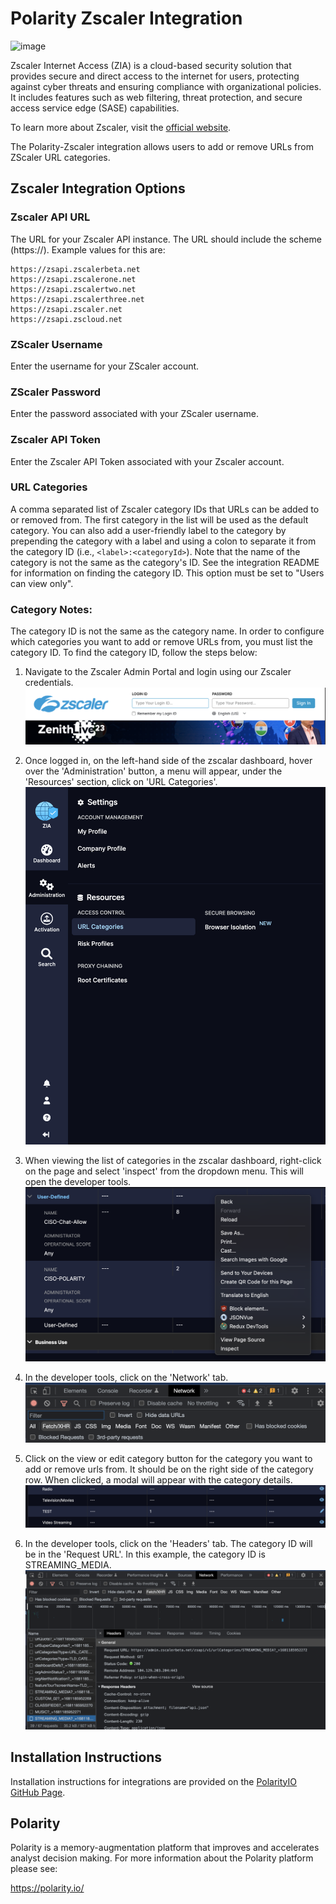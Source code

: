 # Polarity Zscaler Integration

![image](https://img.shields.io/badge/status-beta-green.svg)

Zscaler Internet Access (ZIA) is a cloud-based security solution that provides secure and direct access to the internet for users,
protecting against cyber threats and ensuring compliance with organizational policies. It includes features such as web filtering, threat protection, and secure access service edge (SASE) capabilities.

To learn more about Zscaler, visit the [official website](https://www.zscaler.com/).

The Polarity-Zscaler integration allows users to add or remove URLs from ZScaler URL categories.

## Zscaler Integration Options

### Zscaler API URL

The URL for your Zscaler API instance. The URL should include the scheme (https://). Example values for this are:

```
https://zsapi.zscalerbeta.net
https://zsapi.zscalerone.net
https://zsapi.zscalertwo.net
https://zsapi.zscalerthree.net
https://zsapi.zscaler.net
https://zsapi.zscloud.net
```

### ZScaler Username

Enter the username for your ZScaler account.

### ZScaler Password

Enter the password associated with your ZScaler username.

### Zscaler API Token

Enter the Zscaler API Token associated with your Zscaler account.

### URL Categories

A comma separated list of Zscaler category IDs that URLs can be added to or removed from. The first category in the list will be used as the default category. You can also add a user-friendly label to the category by prepending the category with a label and using a colon to separate it from the category ID (i.e., `<label>:<categoryId>`). Note that the name of the category is not the same as the category's ID. See the integration README for information on finding the category ID. This option must be set to "Users can view only".

### Category Notes:

The category ID is not the same as the category name. In order to configure which categories you want to add or remove URLs from, you must list the category ID. To find the category ID, follow the steps below:

1. Navigate to the Zscaler Admin Portal and login using our Zscaler credentials.
   ![image](./assets/zscaler-login.png)

2. Once logged in, on the left-hand side of the zscalar dashboard, hover over the 'Administration' button, a menu will appear, under the 'Resources' section, click on 'URL Categories'.
   ![image](./assets/side-bar-menu.png)

3. When viewing the list of categories in the zscalar dashboard, right-click on the page and select 'inspect' from the dropdown menu. This will open the developer tools.
   ![image](./assets/dropdown-inspect.png)

4. In the developer tools, click on the 'Network' tab.
   ![image](./assets/network-tab.png)

5. Click on the view or edit category button for the category you want to add or remove urls from. It should be on the right side of the category row. When clicked, a modal will appear with the category details.
   ![image](./assets/category.png)

6. In the developer tools, click on the 'Headers' tab. The category ID will be in the 'Request URL'. In this example, the category ID is STREAMING_MEDIA.
   ![image](./assets/request-url-headers.png)

## Installation Instructions

Installation instructions for integrations are provided on the [PolarityIO GitHub Page](https://polarityio.github.io/).

## Polarity

Polarity is a memory-augmentation platform that improves and accelerates analyst decision making. For more information about the Polarity platform please see:

https://polarity.io/
